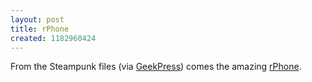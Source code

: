 ```yaml
---
layout: post
title: rPhone
created: 1182960424
---
```

From the Steampunk files (via [GeekPress](http://www.geekpress.com/2007/06/why-settle-for-mere-iphone-when-you-can.html)) comes the amazing [rPhone](http://www.piratepalooza.com/rphone/).
